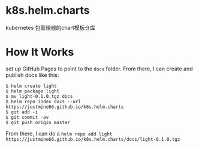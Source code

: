 # k8s.helm.charts
kubernetes 包管理器的chart模板仓库

# How It Works

set up GitHub Pages to point to the `docs` folder. From there, I can
create and publish docs like this:

```console
$ helm create light
$ helm package light
$ mv light-0.1.0.tgz docs
$ helm repo index docs --url https://justmine66.github.io/k8s.helm.charts
$ git add -i
$ git commit -av
$ git push origin master
```

From there, I can do a `helm repo add light https://justmine66.github.io/k8s.helm.charts/docs/light-0.1.0.tgz`

